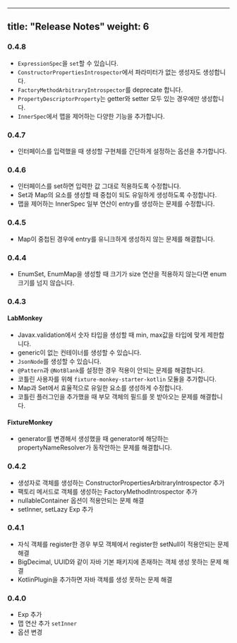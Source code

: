 
---
title: "Release Notes"
weight: 6
---
### 0.4.8
* `ExpressionSpec`을 `set`할 수 있습니다.
* `ConstructorPropertiesIntrospector`에서 파라미터가 없는 생성자도 생성합니다.
* `FactoryMethodArbitraryIntrospector`를 deprecate 합니다.
* `PropertyDescriptorProperty`는 getter와 setter 모두 있는 경우에만 생성합니다.
* `InnerSpec`에서 맵을 제어하는 다양한 기능을 추가합니다.

### 0.4.7
* 인터페이스를 입력했을 때 생성할 구현체를 간단하게 설정하는 옵션을 추가합니다.

### 0.4.6
* 인터페이스를 set하면 입력한 값 그대로 적용하도록 수정합니다.
* Set과 Map의 요소를 생성할 때 중첩이 되도 유일하게 생성하도록 수정합니다.
* 맵을 제어하는 InnerSpec 일부 연산이 entry를 생성하는 문제를 수정합니다.

### 0.4.5
* Map이 중첩된 경우에 entry를 유니크하게 생성하지 않는 문제를 해결합니다.

### 0.4.4
* EnumSet, EnumMap을 생성할 때 크기가 size 연산을 적용하지 않는다면 enum 크기를 넘지 않습니다.

### 0.4.3
#### LabMonkey
* Javax.validation에서 숫자 타입을 생성할 때 min, max값을 타입에 맞게 제한합니다.
* generic이 없는 컨테이너를 생성할 수 있습니다.
* `JsonNode`를 생성할 수 있습니다.
* `@Pattern`과 `@NotBlank`를 설정한 경우 적용이 안되는 문제를 해결합니다.
* 코틀린 사용자를 위해 `fixture-monkey-starter-kotlin` 모듈을 추가합니다.
* Map과 Set에서 효율적으로 유일한 요소를 생성하게 수정합니다.
* 코틀린 플러그인을 추가했을 때 부모 객체의 필드를 못 받아오는 문제를 해결합니다.

#### FixtureMonkey
* generator를 변경해서 생성했을 때 generator에 해당하는 propertyNameResolver가 동작안하는 문제를 해결합니다.

### 0.4.2
* 생성자로 객체를 생성하는 ConstructorPropertiesArbitraryIntrospector 추가
* 팩토리 메서드로 객체를 생성하는 FactoryMethodIntrospector 추가
* nullableContainer 옵션이 적용안되는 문제 해결
* setInner, setLazy Exp 추가

### 0.4.1
* 자식 객체를 register한 경우 부모 객체에서 register한 setNull이 적용안되는 문제 해결
* BigDecimal, UUID와 같이 자바 기본 패키지에 존재하는 객체 생성 못하는 문제 해결
* KotlinPlugin을 추가하면 자바 객체를 생성 못하는 문제 해결

### 0.4.0
* Exp 추가
* 맵 연산 추가 `setInner`
* 옵션 변경

